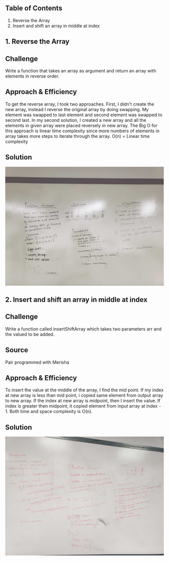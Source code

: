 ## Table of Contents
1. Reverse the Array
2. Insert and shift an array in middle at index
    

## 1. Reverse the Array
    
## Challenge
Write a function that takes an array as argument and return an array with elements in reverse order. 

## Approach & Efficiency
To get the reverse array, I took two approaches. First, I didn't create the new array, instead I reverse the original array by doing swapping. My element was swapped to last element and second element was swapped to second last. In my second solution, I created a new array and all the elements in given array were placed reversely in new array. The Big O for this approach is linear time complexity since more numbers of elements in array takes more steps to iterate through the array. 
O(n) = Linear time complexity
    
## Solution
![Array reversed white board image](code401challenges/assets/ReverseArray.jpg)

  
## 2. Insert and shift an array in middle at index
  
## Challenge
Write a function called insertShiftArray which takes two parameters arr and the valued to be added. 

## Source
Pair programmed with Merisha
  
## Approach & Efficiency 
To insert the value at the middle of the array, I find the mid point. If my index at new array is less than mid point, i copied same element from output array to new array. If the index at new array is midpoint, then I insert the value. If index is greater then midpoint, it copied element from input array at index - 1. Both time and space complexity is O(n). 

## Solution 
![Insert and shift an array whiteboard image](code401challenges/assets/insertShiftArray.jpg)
